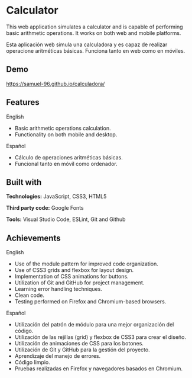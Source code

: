
# Calculator

This web application simulates a calculator and is capable of performing basic arithmetic operations. It works on both web and mobile platforms.

Esta aplicación web simula una calculadora y es capaz de realizar operacione aritméticas básicas. Funciona tanto en web como en móviles.





## Demo


https://samuel-96.github.io/calculadora/
## Features

English

- Basic arithmetic operations calculation.
- Functionality on both mobile and desktop.

Español

- Cálculo de operaciones aritméticas básicas.
- Funcional tanto en móvil como ordenador.
## Built with

**Technologies:** JavaScript, CSS3, HTML5  

**Third party code:** Google Fonts   

**Tools:** Visual Studio Code, ESLint, Git and Github

## Achievements 

English

- Use of the module pattern for improved code organization.
- Use of CSS3 grids and flexbox for layout design.
- Implementation of CSS animations for buttons.
- Utilization of Git and GitHub for project management.
- Learning error handling techniques.
- Clean code.
- Testing performed on Firefox and Chromium-based browsers.

Español

- Utilización del patrón de módulo para una mejor organización del código.
- Utilización de las rejillas (grid) y flexbox de CSS3 para crear el diseño.
- Utilización de animaciones de CSS para los botones.
- Utilización de Git y GitHub para la gestión del proyecto.
- Aprendizaje del manejo de errores.
- Código limpio.
- Pruebas realizadas en Firefox y navegadores basados en Chromium.


